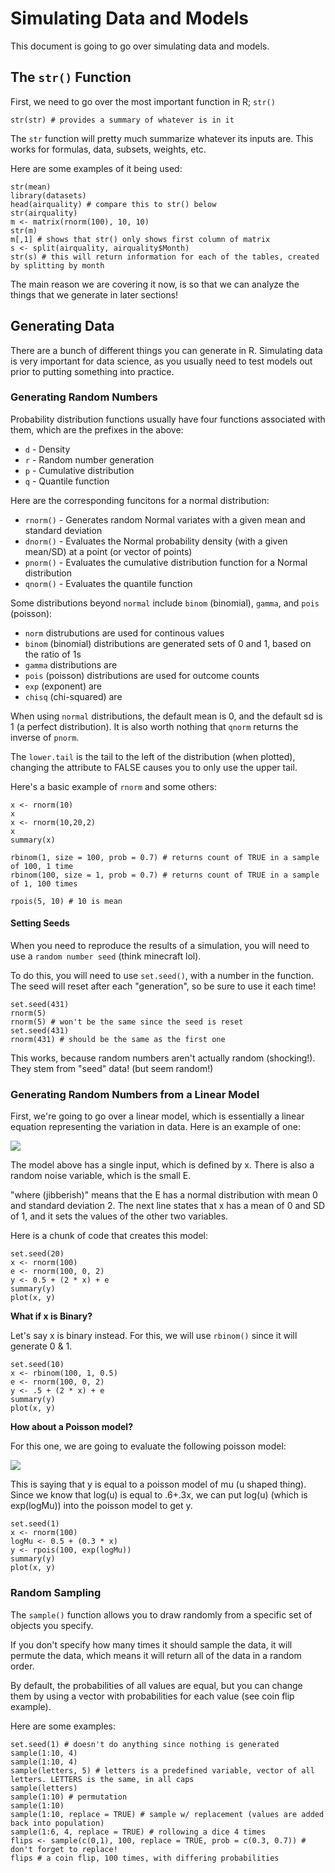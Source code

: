 


# Simulating Data and Models

This document is going to go over simulating data and models.

## The `str()` Function

First, we need to go over the most important function in R; `str()`

```{r strDef}
str(str) # provides a summary of whatever is in it
```

The `str` function will pretty much summarize whatever its inputs are. This works for formulas, data, subsets, weights, etc.

Here are some examples of it being used:

```{r strEx}
str(mean)
library(datasets)
head(airquality) # compare this to str() below
str(airquality)
m <- matrix(rnorm(100), 10, 10)
str(m)
m[,1] # shows that str() only shows first column of matrix
s <- split(airquality, airquality$Month) 
str(s) # this will return information for each of the tables, created by splitting by month
```

The main reason we are covering it now, is so that we can analyze the things that we generate in later sections!

## Generating Data

There are a bunch of different things you can generate in R. Simulating data is very important for data science, as you usually need to test models out prior to putting something into practice.

### Generating Random Numbers 

Probability distribution functions usually have four functions associated with them, which are the prefixes in the above:

* `d` - Density 
* `r` - Random number generation
* `p` - Cumulative distribution 
* `q` - Quantile function 

Here are the corresponding funcitons for a normal distribution:

* `rnorm()` - Generates random Normal variates with a given mean and standard deviation
* `dnorm()` - Evaluates the Normal probability density (with a given mean/SD) at a point (or vector of points)
* `pnorm()` - Evaluates the cumulative distribution function for a Normal distribution 
* `qnorm()` - Evaluates the quantile function 

Some distributions beyond `normal` include `binom` (binomial), `gamma`, and `pois` (poisson):

* `norm` distrubutions are used for continous values
* `binom` (binomial) distributions are generated sets of 0 and 1, based on the ratio of 1s
* `gamma` distributions are 
* `pois` (poisson) distributions are used for outcome counts
* `exp` (exponent) are
* `chisq` (chi-squared) are

When using `normal` distributions, the default mean is 0, and the default sd is 1 (a perfect distribution). It is also worth nothing that `qnorm` returns the inverse of `pnorm`.

The `lower.tail` is the tail to the left of the distribution (when plotted), changing the attribute to FALSE causes you to only use the upper tail.

Here's a basic example of `rnorm` and some others:

```{r rNorm}
x <- rnorm(10)
x 
x <- rnorm(10,20,2)
x
summary(x)

rbinom(1, size = 100, prob = 0.7) # returns count of TRUE in a sample of 100, 1 time
rbinom(100, size = 1, prob = 0.7) # returns count of TRUE in a sample of 1, 100 times

rpois(5, 10) # 10 is mean
```

#### Setting Seeds

When you need to reproduce the results of a simulation, you will need to use a `random number seed` (think minecraft lol).

To do this, you will need to use `set.seed()`, with a number in the function. The seed will reset after each "generation", so be sure to use it each time!

```{r seedEx}
set.seed(431)
rnorm(5)
rnorm(5) # won't be the same since the seed is reset
set.seed(431)
rnorm(431) # should be the same as the first one
```

This works, because random numbers aren't actually random (shocking!). They stem from "seed" data! (but seem random!)

### Generating Random Numbers from a Linear Model 

First, we're going to go over a linear model, which is essentially a linear equation representing the variation in data. Here is an example of one:

![](lunenSite/static/screenshots/linearModelEx.png)

The model above has a single input, which is defined by x. There is also a random noise variable, which is the small E.

"where (jibberish)" means that the E has a normal distribution with mean 0 and standard deviation 2. The next line states that x has a mean of 0 and SD of 1, and it sets the values of the other two variables.

Here is a chunk of code that creates this model:

```{r linearEx}
set.seed(20)
x <- rnorm(100)
e <- rnorm(100, 0, 2)
y <- 0.5 + (2 * x) + e 
summary(y)
plot(x, y)
```

**What if x is Binary?**

Let's say x is binary instead. For this, we will use `rbinom()` since it will generate 0 & 1.

```{r binaryEx}
set.seed(10)
x <- rbinom(100, 1, 0.5)
e <- rnorm(100, 0, 2)
y <- .5 + (2 * x) + e
summary(y)
plot(x, y)
```

**How about a Poisson model?**

For this one, we are going to evaluate the following poisson model:

![](lunenSite/static/screenshots/poissonModelEx.png)

This is saying that y is equal to a poisson model of mu (u shaped thing). Since we know that log(u) is equal to .6+.3x, we can put log(u) (which is exp(logMu)) into the poisson model to get y.

```{r poissonEx}
set.seed(1)
x <- rnorm(100)
logMu <- 0.5 + (0.3 * x)
y <- rpois(100, exp(logMu))
summary(y)
plot(x, y)
```

### Random Sampling

The `sample()` function allows you to draw randomly from a specific set of objects you specify.

If you don't specify how many times it should sample the data, it will permute the data, which means it will return all of the data in a random order.

By default, the probabilities of all values are equal, but you can change them by using a vector with probabilities for each value (see coin flip example).

Here are some examples:

```{r samplingEx}
set.seed(1) # doesn't do anything since nothing is generated
sample(1:10, 4)
sample(1:10, 4)
sample(letters, 5) # letters is a predefined variable, vector of all letters. LETTERS is the same, in all caps
sample(letters)
sample(1:10) # permutation
sample(1:10)
sample(1:10, replace = TRUE) # sample w/ replacement (values are added back into population)
sample(1:6, 4, replace = TRUE) # rollowing a dice 4 times
flips <- sample(c(0,1), 100, replace = TRUE, prob = c(0.3, 0.7)) # don't forget to replace!
flips # a coin flip, 100 times, with differing probabilities
```
